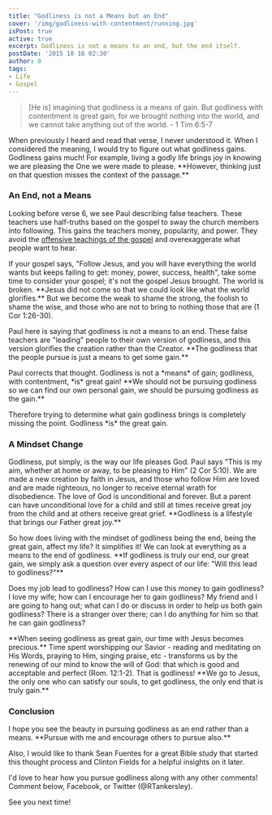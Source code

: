 ```yaml
---
title: "Godliness is not a Means but an End"
cover: '/img/godliness-with-contentment/running.jpg'
isPost: true
active: true
excerpt: Godliness is not a means to an end, but the end itself.
postDate: '2015 10 16 02:30'
author: 0
tags:
- Life
- Gospel
---
```


<blockquote>
	<p>
		[He is] imagining that godliness is a means of gain. But godliness 
		with contentment is great gain, for we brought nothing into the world, 
		and we cannot take anything out of the world. - 1 Tim 6:5-7
	</p>
</blockquote>

<p>
	When previously I heard and read that verse, I
	never understood it.  When I considered the meaning, I would
	try to figure out what godliness gains.  Godliness gains much!
	For example, living a godly life brings joy in knowing we are pleasing the
	One we were made to please.  **However, thinking just on that question
	misses the context of the passage.**
</p>

<h3>An End, not a Means</h3>

<p>
	Looking before verse 6, we see Paul describing false teachers.
	These teachers use half-truths based on the gospel to sway
	the church members into following. This gains the teachers
	money, popularity, and power.  They avoid the
	<a href="offensive-gospel.html">offensive
	teachings of the gospel</a> and overexaggerate what people want to hear.
</p>

<p>
	If your gospel says, "Follow Jesus, and you will have everything the
	world wants but keeps failing to get: money, power, success, health",
	take some time to consider your gospel; it's not the gospel
	Jesus brought.  The world is broken. **Jesus
	did not come so that we could look like what the world glorifies.** But
	we become the weak to shame the strong, the foolish to shame the wise, and those
	who are not to bring to nothing those that are (1 Cor 1:26-30).
</p>

<p>
	Paul here is saying that godliness is not a means to an end.  These false
	teachers are "leading" people to their own version of godliness, and this
	version glorifies the creation rather than the Creator.  **The godliness
	that the people pursue is just a means to get some gain.**
</p>

<p>
	Paul corrects that thought.  Godliness is not a *means* of gain;
	godliness, with contentment, *is* great gain!  **We should not be pursuing
	godliness so we can find our own personal gain, we should be pursuing 
	godliness as the gain.**
</p>

<p>
	Therefore trying to determine what gain godliness brings is completely
	missing the point.  Godliness *is* the great gain.
</p>

<h3>A Mindset Change</h3>

<p>
	Godliness, put simply, is the way our life pleases God. Paul says
	"This is my aim, whether at home or away, to be pleasing to Him" (2 Cor 5:10).
	We are made a new creation by faith in Jesus, and those who follow Him are
	loved and are made righteous, no longer to receive eternal wrath for disobedience.
	The love of God is unconditional and forever.
	But a parent can have unconditional love for a child
	and still at times receive great joy from the child and at others receive
	great grief.  **Godliness is a lifestyle that brings our Father great
	joy.**
</p>
<p>
	So how does living with the mindset of godliness
	being the end, being the great gain, affect my life?  It simplifies
	it!  We can look at everything as a means to the end of godliness.
	**If godliness is truly our end, our great gain,
	we simply ask a question over every aspect of our life:
	"Will this lead to godliness?"**
</p>

<p>
	Does my job lead to godliness?  How can I use this money to gain
	godliness?  I love my wife; how can I encourage her to gain godliness?
	My friend and I are going to hang out; what can I do or discuss
	in order to help us both gain godliness?  There is a stranger over there;
	can I do anything for him so that he can gain godliness?
</p>

<p>
	**When seeing godliness as great gain, our time with Jesus becomes
	precious.**  Time spent worshipping our Savior - reading
	and meditating on His Words, praying to Him, singing praise, etc -
	transforms us by the renewing of our mind to know
	the will of God: that which is good and acceptable and perfect 
	(Rom. 12:1-2).  That is godliness!  **We go to Jesus, the only
	one who can satisfy our souls, to get godliness, the only end
	that is truly gain.**
</p>

<h3>Conclusion</h3>

<p>
	I hope you see the beauty in pursuing godliness as an end rather than
	a means. **Pursue with me and encourage others to pursue also.**
</p>

<p>
	Also, I would like to thank Sean Fuentes for a great Bible study that
	started this thought process and Clinton Fields for a helpful
	insights on it later.
</p>

<p>
	I'd love to hear how you pursue godliness along with any other comments!
	Comment below, Facebook, or Twitter (@RTankersley).
</p>

<p>
	See you next time!
</p>